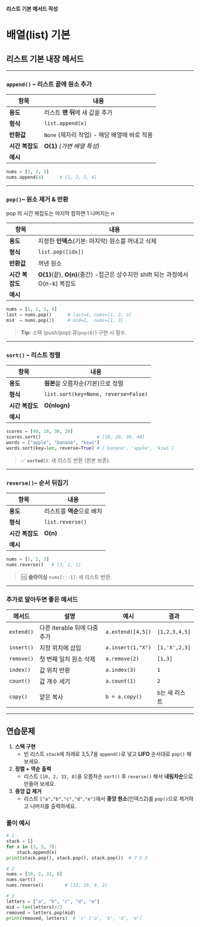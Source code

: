 **리스트 기본 메서드 작성**
# 배열(list) 기본

## 리스트 기본 내장 메서드

---

### `append()` – 리스트 끝에 원소 추가

| 항목         | 내용                             |
| ---------- |--------------------------------|
| **용도**     | 리스트 **맨 뒤**에 새 값을 추가           |
| **형식**     | `list.append(x)`               |
| **반환값**    | `None` (제자리 작업) - 해당 배열에 바로 적용 |
| **시간 복잡도** | **O(1)** *(가변 배열 특성)*          |
| **예시**     |                                |

```python
nums = [1, 2, 3]
nums.append(4)      # [1, 2, 3, 4]
```

---

### `pop()`– 원소 제거 & 반환
pop 의 시간 복잡도는 마지막 팝하면 1 나머지는 n

| 항목         | 내용                                                           |
| ---------- |--------------------------------------------------------------|
| **용도**     | 지정한 **인덱스**(기본: 마지막) 원소를 꺼내고 삭제                              |
| **형식**     | `list.pop([idx])`                                            |
| **반환값**    | 꺼낸 원소                                                        |
| **시간 복잡도** | **O(1)**(끝), **O(n)**(중간) -접근은 상수지만 shift 되는 과정에서 O(n-k) 복잡도 |
| **예시**     |                                                              |

```python
nums = [1, 2, 3, 4]
last = nums.pop()      # last=4, nums=[1, 2, 3]
mid  = nums.pop(1)     # mid=2,  nums=[1, 3]
```

> **Tip:** 스택 (push/pop)·큐(`pop(0)`) 구현 시 필수.

---

### `sort()` – 리스트 정렬

| 항목         | 내용                                 |
| ---------- |------------------------------------|
| **용도**     | **원본**을 오름차순(기본)으로 정렬              |
| **형식**     | `list.sort(key=None, reverse=False)` |
| **시간 복잡도** | **O(nlogn)**            |
| **예시**     |                                    |

```python
scores = [40, 10, 30, 20]
scores.sort()                     # [10, 20, 30, 40]
words = ["apple", "banana", "kiwi"]
words.sort(key=len, reverse=True) # ['banana', 'apple', 'kiwi']

```

> ✅ **`sorted()`**: 새 리스트 반환 (원본 보존).

---


### `reverse()`– 순서 뒤집기

| 항목         | 내용                       |
| ---------- |--------------------------|
| **용도**     | 리스트를 **역순**으로 배치  |
| **형식**     | `list.reverse()`         |
| **시간 복잡도** | **O(n)**                 |
| **예시**     |                          |

```python
nums = [1, 2, 3]
nums.reverse()   # [3, 2, 1]
```

> 🆚 **슬라이싱** `nums[::-1]`: 새 리스트 반환.

---

### 추가로 알아두면 좋은 메서드

| 메서드        | 설명                   | 예시                | 결과            |
| ---------- | -------------------- | ----------------- | ------------- |
| `extend()` | 다른 iterable 뒤에 다중 추가 | `a.extend([4,5])` | `[1,2,3,4,5]` |
| `insert()` | 지정 위치에 삽입            | `a.insert(1,"X")` | `[1,'X',2,3]` |
| `remove()` | 첫 번째 일치 원소 삭제        | `a.remove(2)`     | `[1,3]`       |
| `index()`  | 값 위치 반환              | `a.index(3)`      | `1`           |
| `count()`  | 값 개수 세기              | `a.count(1)`      | `2`           |
| `copy()`   | 얕은 복사                | `b = a.copy()`    | `b`는 새 리스트    |

---

## 연습문제

1. **스택 구현**
   * 빈 리스트 `stack`에 차례로 3,5,7을 `append()`로 넣고 **LIFO** 순서대로 `pop()` 해보세요.
2. **정렬 + 역순 출력**
   * 리스트 `[10, 2, 33, 8]`을 오름차순 `sort()` 후 `reverse()` 해서 **내림차순**으로 만들어 보세요.
3. **중앙 값 제거**
   * 리스트 `["a","b","c","d","e"]`에서 **중앙 원소**(인덱스2)를 `pop()`으로 제거하고 나머지를 출력하세요.

### 풀이 예시


```python
# 1
stack = []
for x in (3, 5, 7):
    stack.append(x)
print(stack.pop(), stack.pop(), stack.pop())  # 7 5 3

# 2
nums = [10, 2, 33, 8]
nums.sort()
nums.reverse()        # [33, 10, 8, 2]

# 3
letters = ["a", "b", "c", "d", "e"]
mid = len(letters)//2
removed = letters.pop(mid)
print(removed, letters)  # 'c' ['a', 'b', 'd', 'e']
```
